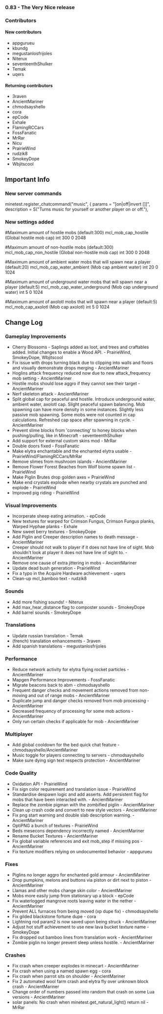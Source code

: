 ### 0.83 - The Very Nice release

### Contributors
#### New contributors

* appgurueu
* kbundg
* megustanlosfrijoles
* Niterux
* seventeenthShulker
* Temak
* uqers

#### Returning contributors

* 3raven
* AncientMariner
* chmodsayshello
* cora
* epCode
* Exhale
* FlamingRCCars
* FossFanatic
* MrRar
* Nicu
* PrairieWind
* rudzik8
* SmokeyDope
* Wbjitscool

## Important Info

### New server commands

minetest.register_chatcommand("music", {
params = "[on|off|invert [<player name>]]",
description = S("Turns music for yourself or another player on or off."),


### New settings added

#Maximum amount of hostile mobs (default:300)
mcl_mob_cap_hostile (Global hostile mob cap) int 300 0 2048

#Maximum amount of non-hostile mobs (default:300)
mcl_mob_cap_non_hostile (Global non-hostile mob cap) int 300 0 2048

#Maximum amount of ambient water mobs that will spawn near a player (default:20)
mcl_mob_cap_water_ambient (Mob cap ambient water) int 20 0 1024

#Maximum amount of underground water mobs that will spawn near a player (default:5)
mcl_mob_cap_water_underground (Mob cap underground water) int 5 0 1024

#Maximum amount of axolotl mobs that will spawn near a player (default:5)
mcl_mob_cap_axolotl (Mob cap axolotl) int 5 0 1024

## Change Log

### Gameplay Improvements

* Cherry Blossoms - Saplings added as loot, and trees and craftables added. Initial changes to enable a Wood API. - PrairieWind, SmokeyDope, Wbjitscool
* Fix issue with drops turning black due to clipping into walls and floors and visually demonstrate drops merging - AncientMariner
* Hoglins attack frequency reduced now due to new attack_frequency mob setting - AncientMariner
* Hostile mobs should lose aggro if they cannot see their target - AncientMariner
* Nerf skeleton attack - AncientMariner
* Split global cap for peaceful and hostile. Introduce underground water, ambient water, axolotl cap. Slight peaceful spawn balancing. Mob spawning can have more density in some instances. Slightly less passive mob spawning. Some mobs were not counted in cap calculations. Refreshed cap space after spawning in cycle. - AncientMariner
* Prevent slime blocks from 'connecting' to honey blocks when pushing/pulling, like in Minecraft - seventeenthShulker
* Add support for external custom skins mod - MrRar
* Double doors fixed - FossFanatic
* Make elytra enchantable and the enchanted elytra usable - PrairieWind/FlamingRCCars/MrRar
* Remove slimes from mushroom islands - AncientMariner
* Remove Flower Forest Beaches from Wolf biome spawn list - PrairieWind
* Make Piglin Brutes drop golden axes = PrairieWind
* Make end crystals explode when nearby crystals are punched and explode - PrairieWind
* Improved pig riding - PrairieWind


### Visual Improvements

* Incorperate sheep eating animation. - epCode
* New textures for warped for Crimson Fungus, Crimson Fungus planks, Warped Hyphae planks - Exhale
* New sweet berry textures - SmokeyDope
* Add Piglin and Creeper description names to death message - AncientMariner
* Creeper should not walk to player if it does not have line of sight. Mob shouldn't look at player it does not have line of sight to. - AncientMariner
* Remove one cause of extra jittering in mobs - AncientMariner
* Update dead bush generation - PrairieWind
* Fix a typo in the Acquire Hardware achievement - uqers
* Clean-up mcl_bamboo text - rudzik8


### Sounds

* Add more fishing sounds! - Niterux
* Add max_hear_distance flag to composter sounds - SmokeyDope
* Add barrel sounds - SmokeyDope


### Translations

* Update russian translation - Temak
* (french) translation enhancements - 3raven
* Add spanish translations - megustanlosfrijoles


### Performance

* Reduce network activity for elytra flying rocket particles - AncientMariner
* Mapgen Performance Improvements - FossFanatic
* Migrate beacons back to abm - chmodsayshello
* Frequent danger checks and movement actions removed from non-moving and out of range mobs - AncientMariner
* Duplicate jump and danger checks removed from mob processing - AncientMariner
* Decreased frequency of processing for some mob actions - AncientMariner
* Only run certain checks if applicable for mob - AncientMariner


### Multiplayer

* Add global cooldown for the bed quick chat feature - chmodsayshello/AncientMariner
* Music toggle for players connecting to servers - chmodsayshello
* Make sure dying sign text respects protection - AncientMariner


### Code Quality

* Oxidation API - PrairieWind
* Fix sign color requirement and translation issue - PrairieWind
* Standardise despawn logic and add asserts. Add persistent flag for mobs that have been interacted with. - AncientMariner
* Replace the zombie pigman with the zombified piglin - AncientMariner
* Clean up crash code and convert to new style vectors - AncientMariner
* Fix png start warning and double slab description warning. - AncientMariner
* OptiPNG a bunch of textures - PrairieWind
* Beds mesecons dependency incorrectly named - AncientMariner
* Rename Bucket Textures - AncientMariner
* Fix global variable references and exit mob_step if missing pos - AncientMariner
* Fix texture modifiers relying on undocumented behavior - appgurueu


### Fixes

* Piglins no longer aggro for enchanted gold armour - AncientMariner
* Drop pumpkins, melons and buttons via piston or dirt next to piston - AncientMariner
* Llamas and other mobs change skin color - AncientMariner
* Mobs more easily jump from stationary up a block - epCode
* Fix waterlogged mangrove roots leaving water in the nether - AncientMariner
* Prevent ALL furnaces from being moved (xp dupe fix) - chmodsayshello
* Fix gilded blackstone fortune dupe - cora
* Lightning rod param2 is now saved upon being struck - AncientMariner
* Adjust hot stuff achievement to use new lava bucket texture name - SmokeyDope
* Fix dropped out bamboo lines from translation work - AncientMariner
* Zombie piglin no longer prevent sleep unless hostile. - AncientMariner


### Crashes

* Fix crash when creeper explodes in minecart - AncientMariner
* Fix crash when using a named spawn egg - cora
* Fix crash when parrot sits on shoulder - AncientMariner
* Fix 2 automated wool farm crash and elytra fly over unknown block crash - AncientMariner
* Change order of numbers passed into random that crash on some Lua versions - AncientMariner
* solar panels: No crash when minetest.get_natural_light() return nil - MrRar